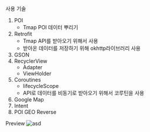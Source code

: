 사용 기술
1. POI
   - Tmap POI 데이터 뿌리기
2. Retrofit
   - Tmap API를 받아오기 위해서 사용
   - 받아온 데이터를 저장하기 위해 okhttp라이브러리 사용
4. GSON
5. RecyclerView
   - Adapter
   - ViewHolder
6. Coroutines
   - lifecycleScope
   - API로 데이터를 비동기로 받아오기 위해서 코루틴을 사용
7. Google Map
8. Intent
9. POI GEO Reverse


Preview
![asd](https://github.com/MaelHoon/locationSerachMap/assets/149458609/eb4fde87-4215-4222-a53c-651de29d4d6c)



      
